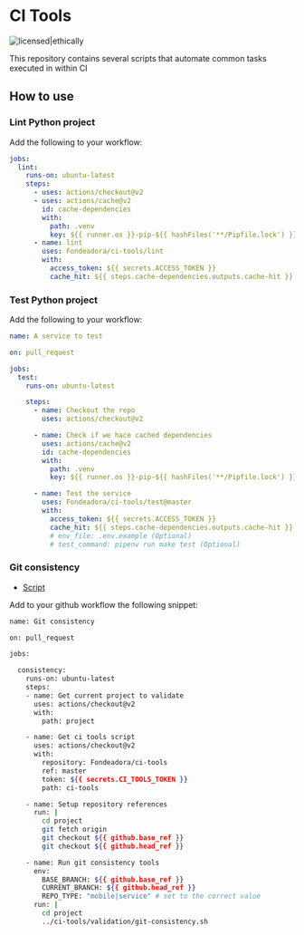 # CI Tools

![licensed|ethically](https://img.shields.io/badge/licensed-ethically-%234baaaa "Ethically licensed badge")

This repository contains several scripts that automate common tasks executed in within CI

## How to use

### Lint Python project

Add the following to your workflow:

```yaml
jobs:
  lint:
    runs-on: ubuntu-latest
    steps:
      - uses: actions/checkout@v2
      - uses: actions/cache@v2
        id: cache-dependencies
        with:
          path: .venv
          key: ${{ runner.os }}-pip-${{ hashFiles('**/Pipfile.lock') }}
      - name: lint
        uses: Fondeadora/ci-tools/lint
        with:
          access_token: ${{ secrets.ACCESS_TOKEN }}
          cache_hit: ${{ steps.cache-dependencies.outputs.cache-hit }}
```

### Test Python project

Add the following to your workflow:

```yaml
name: A service to test

on: pull_request

jobs:
  test:
    runs-on: ubuntu-latest

    steps:
      - name: Checkout the repo
        uses: actions/checkout@v2

      - name: Check if we hace cached dependencies
        uses: actions/cache@v2
        id: cache-dependencies
        with:
          path: .venv
          key: ${{ runner.os }}-pip-${{ hashFiles('**/Pipfile.lock') }}

      - name: Test the service
        uses: Fondeadora/ci-tools/test@master
        with:
          access_token: ${{ secrets.ACCESS_TOKEN }}
          cache_hit: ${{ steps.cache-dependencies.outputs.cache-hit }}
          # env_file: .env.example (Optional)
          # test_command: pipenv run make test (Optional)
```

### Git consistency

- [Script](bash/git-consistency.sh)

Add to your github workflow the following snippet:

```sh
name: Git consistency

on: pull_request

jobs:

  consistency:
    runs-on: ubuntu-latest
    steps:
    - name: Get current project to validate
      uses: actions/checkout@v2
      with:
        path: project

    - name: Get ci tools script
      uses: actions/checkout@v2
      with:
        repository: Fondeadora/ci-tools
        ref: master
        token: ${{ secrets.CI_TOOLS_TOKEN }}
        path: ci-tools

    - name: Setup repository references
      run: |
        cd project
        git fetch origin
        git checkout ${{ github.base_ref }}
        git checkout ${{ github.head_ref }}

    - name: Run git consistency tools
      env:
        BASE_BRANCH: ${{ github.base_ref }}
        CURRENT_BRANCH: ${{ github.head_ref }}
        REPO_TYPE: "mobile|service" # set to the correct value
      run: |
        cd project
        ../ci-tools/validation/git-consistency.sh
```
